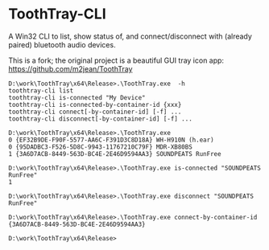 # ToothTray-CLI

A Win32 CLI to list, show status of, and connect/disconnect with (already paired) bluetooth audio devices.

This is a fork; the original project is a beautiful GUI tray icon app: https://github.com/m2jean/ToothTray

```
D:\work\ToothTray\x64\Release>.\ToothTray.exe  -h
toothtray-cli list
toothtray-cli is-connected "My Device"
toothtray-cli is-connected-by-container-id {xxx}
toothtray-cli connect[-by-container-id] [-f] ...
toothtray-cli disconnect[-by-container-id] [-f] ...
```

```
D:\work\ToothTray\x64\Release>.\ToothTray.exe
0 {EF32B9DE-F90F-5577-AA6C-F391D3C8D18A} WH-H910N (h.ear)
0 {95DADBC3-F526-5D8C-9943-11767210C79F} MDR-XB80BS
1 {3A6D7ACB-8449-563D-BC4E-2E46D9594AA3} SOUNDPEATS RunFree

D:\work\ToothTray\x64\Release>.\ToothTray.exe is-connected "SOUNDPEATS RunFree"
1

D:\work\ToothTray\x64\Release>.\ToothTray.exe disconnect "SOUNDPEATS RunFree"

D:\work\ToothTray\x64\Release>.\ToothTray.exe connect-by-container-id {3A6D7ACB-8449-563D-BC4E-2E46D9594AA3}

D:\work\ToothTray\x64\Release>
```

